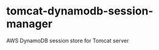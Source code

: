 tomcat-dynamodb-session-manager
===============================

AWS DynamoDB session store for Tomcat server
